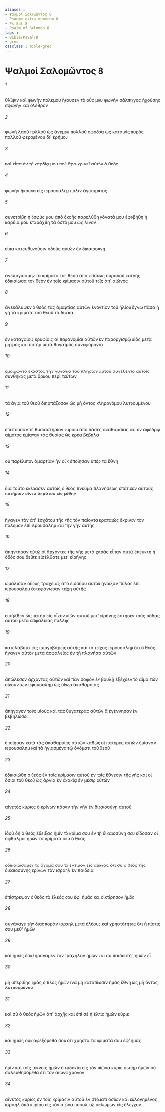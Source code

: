 ```yaml
---
aliases : 
- Ψαλμοί Σαλoμῶντος 8
- Psaume extra numerum 8
- Ps Sal 8
- Psalm of Solomon 8
tags : 
- Bible/PsSal/8
- grec
cssclass : bible-grec
---
```


# Ψαλμοί Σαλoμῶντος 8

###### 1
θλῖψιν καὶ φωνὴν πολέμου ἤκουσεν τὸ οὖς μου φωνὴν σάλπιγγος ἠχούσης σφαγὴν καὶ ὄλεθρον
###### 2
φωνὴ λαοῦ πολλοῦ ὡς ἀνέμου πολλοῦ σφόδρα ὡς καταιγὶς πυρὸς πολλοῦ φερομένου δι' ἐρήμου
###### 3
καὶ εἶπα ἐν τῇ καρδίᾳ μου ποῦ ἄρα κρινεῖ αὐτὸν ὁ θεός
###### 4
φωνὴν ἤκουσα εἰς ιερουσαλημ πόλιν ἁγιάσματος
###### 5
συνετρίβη ἡ ὀσφύς μου ἀπὸ ἀκοῆς παρελύθη γόνατά μου ἐφοβήθη ἡ καρδία μου ἐταράχθη τὰ ὀστᾶ μου ὡς λίνον
###### 6
εἶπα κατευθυνοῦσιν ὁδοὺς αὐτῶν ἐν δικαιοσύνῃ
###### 7
ἀνελογισάμην τὰ κρίματα τοῦ θεοῦ ἀπὸ κτίσεως οὐρανοῦ καὶ γῆς ἐδικαίωσα τὸν θεὸν ἐν τοῖς κρίμασιν αὐτοῦ τοῖς ἀπ' αἰῶνος
###### 8
ἀνεκάλυψεν ὁ θεὸς τὰς ἁμαρτίας αὐτῶν ἐναντίον τοῦ ἡλίου ἔγνω πᾶσα ἡ γῆ τὰ κρίματα τοῦ θεοῦ τὰ δίκαια
###### 9
ἐν καταγαίοις κρυφίοις αἱ παρανομίαι αὐτῶν ἐν παροργισμῷ υἱὸς μετὰ μητρὸς καὶ πατὴρ μετὰ θυγατρὸς συνεφύροντο
###### 10
ἐμοιχῶντο ἕκαστος τὴν γυναῖκα τοῦ πλησίον αὐτοῦ συνέθεντο αὑτοῖς συνθήκας μετὰ ὅρκου περὶ τούτων
###### 11
τὰ ἅγια τοῦ θεοῦ διηρπάζοσαν ὡς μὴ ὄντος κληρονόμου λυτρουμένου
###### 12
ἐπατοῦσαν τὸ θυσιαστήριον κυρίου ἀπὸ πάσης ἀκαθαρσίας καὶ ἐν ἀφέδρῳ αἵματος ἐμίαναν τὰς θυσίας ὡς κρέα βέβηλα
###### 13
οὐ παρέλιπον ἁμαρτίαν ἣν οὐκ ἐποίησαν ὑπὲρ τὰ ἔθνη
###### 14
διὰ τοῦτο ἐκέρασεν αὐτοῖς ὁ θεὸς πνεῦμα πλανήσεως ἐπότισεν αὐτοὺς ποτήριον οἴνου ἀκράτου εἰς μέθην
###### 15
ἤγαγεν τὸν ἀπ' ἐσχάτου τῆς γῆς τὸν παίοντα κραταιῶς ἔκρινεν τὸν πόλεμον ἐπὶ ιερουσαλημ καὶ τὴν γῆν αὐτῆς
###### 16
ἀπήντησαν αὐτῷ οἱ ἄρχοντες τῆς γῆς μετὰ χαρᾶς εἶπαν αὐτῷ ἐπευκτὴ ἡ ὁδός σου δεῦτε εἰσέλθατε μετ' εἰρήνης
###### 17
ὡμάλισαν ὁδοὺς τραχείας ἀπὸ εἰσόδου αὐτοῦ ἤνοιξαν πύλας ἐπὶ ιερουσαλημ ἐστεφάνωσαν τείχη αὐτῆς
###### 18
εἰσῆλθεν ὡς πατὴρ εἰς οἶκον υἱῶν αὐτοῦ μετ' εἰρήνης ἔστησεν τοὺς πόδας αὐτοῦ μετὰ ἀσφαλείας πολλῆς
###### 19
κατελάβετο τὰς πυργοβάρεις αὐτῆς καὶ τὸ τεῖχος ιερουσαλημ ὅτι ὁ θεὸς ἤγαγεν αὐτὸν μετὰ ἀσφαλείας ἐν τῇ πλανήσει αὐτῶν
###### 20
ἀπώλεσεν ἄρχοντας αὐτῶν καὶ πᾶν σοφὸν ἐν βουλῇ ἐξέχεεν τὸ αἷμα τῶν οἰκούντων ιερουσαλημ ὡς ὕδωρ ἀκαθαρσίας
###### 21
ἀπήγαγεν τοὺς υἱοὺς καὶ τὰς θυγατέρας αὐτῶν ἃ ἐγέννησαν ἐν βεβηλώσει
###### 22
ἐποίησαν κατὰ τὰς ἀκαθαρσίας αὐτῶν καθὼς οἱ πατέρες αὐτῶν ἐμίαναν ιερουσαλημ καὶ τὰ ἡγιασμένα τῷ ὀνόματι τοῦ θεοῦ
###### 23
ἐδικαιώθη ὁ θεὸς ἐν τοῖς κρίμασιν αὐτοῦ ἐν τοῖς ἔθνεσιν τῆς γῆς καὶ οἱ ὅσιοι τοῦ θεοῦ ὡς ἀρνία ἐν ἀκακίᾳ ἐν μέσῳ αὐτῶν
###### 24
αἰνετὸς κύριος ὁ κρίνων πᾶσαν τὴν γῆν ἐν δικαιοσύνῃ αὐτοῦ
###### 25
ἰδοὺ δή ὁ θεός ἔδειξας ἡμῖν τὸ κρίμα σου ἐν τῇ δικαιοσύνῃ σου εἴδοσαν οἱ ὀφθαλμοὶ ἡμῶν τὰ κρίματά σου ὁ θεός
###### 26
ἐδικαιώσαμεν τὸ ὄνομά σου τὸ ἔντιμον εἰς αἰῶνας ὅτι σὺ ὁ θεὸς τῆς δικαιοσύνης κρίνων τὸν ισραηλ ἐν παιδείᾳ
###### 27
ἐπίστρεψον ὁ θεός τὸ ἔλεός σου ἐφ' ἡμᾶς καὶ οἰκτίρησον ἡμᾶς
###### 28
συνάγαγε τὴν διασπορὰν ισραηλ μετὰ ἐλέους καὶ χρηστότητος ὅτι ἡ πίστις σου μεθ' ἡμῶν
###### 29
καὶ ἡμεῖς ἐσκληρύναμεν τὸν τράχηλον ἡμῶν καὶ σὺ παιδευτὴς ἡμῶν εἶ
###### 30
μὴ ὑπερίδῃς ἡμᾶς ὁ θεὸς ἡμῶν ἵνα μὴ καταπίωσιν ἡμᾶς ἔθνη ὡς μὴ ὄντος λυτρουμένου
###### 31
καὶ σὺ ὁ θεὸς ἡμῶν ἀπ' ἀρχῆς καὶ ἐπὶ σὲ ἡ ἐλπὶς ἡμῶν κύριε
###### 32
καὶ ἡμεῖς οὐκ ἀφεξόμεθά σου ὅτι χρηστὰ τὰ κρίματά σου ἐφ' ἡμᾶς
###### 33
ἡμῖν καὶ τοῖς τέκνοις ἡμῶν ἡ εὐδοκία εἰς τὸν αἰῶνα κύριε σωτὴρ ἡμῶν οὐ σαλευθησόμεθα ἔτι τὸν αἰῶνα χρόνον
###### 34
αἰνετὸς κύριος ἐν τοῖς κρίμασιν αὐτοῦ ἐν στόματι ὁσίων καὶ εὐλογημένος ισραηλ ὑπὸ κυρίου εἰς τὸν αἰῶνα πσσολ τῷ σαλωμων εἰς ἔλεγχον
